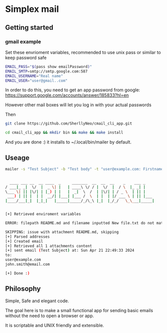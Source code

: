 # Simplex mail

## Getting started

### gmail example

Set these envrioment variables, recommended to use unix pass or similar to keep password safe
```bash
EMAIL_PASS="$(pass show emailPassword)"
EMAIL_SMTP=smtp://smtp.google.com:587
EMAIL_USERNAME="Real name"
EMAIL_USER="user@gmail..com"
```

In order to do this, you need to get an app password from google:
https://support.google.com/accounts/answer/185833?hl=en

However other mail boxes will let you log in with your actual passwords 

Then 
```bash
git clone https://github.com/SherllyNeo/cmail_cli_app.git
```
```bash
cd cmail_cli_app && mkdir bin && make && make install
```

And you are done :) it installs to ~/.local/bin/mailer by default.

## Useage


```bash
mailer -s "Test Subject" -b "Test body" -t "user@example.com: Firstname Lastname,john.smith@email.com: John Smith" -a "README.md:New file.txt,README.md"


  ____ ___ __  __ ____  _     _______  __  __  __    _    ___ _
/ ___|_ _|  \/  |  _ \| |   | ____\ \/ / |  \/  |  / \  |_ _| |
\___ \| || |\/| | |_) | |   |  _|  \  /  | |\/| | / _ \  | || |
 ___) | || |  | |  __/| |___| |___ /  \  | |  | |/ ___ \ | || |___
|____/___|_|  |_|_|   |_____|_____/_/\_\ |_|  |_/_/   \_\___|_____|


[+] Retrieved enviroment variables

ERROR: filepath README.md and filename inputted New file.txt do not match file type MD

SKIPPING: issue with attachment README.md, skipping
[+] Parsed addresses
[+] Created email
[+] Retrieved all 1 attachments content
[+] sent email (Test Subject) at: Sun Apr 21 22:49:33 2024
to:
user@example.com
john.smith@email.com

[+] Done :)
```

## Philosophy 

Simple, Safe and elegant code. 

The goal here is to make a small functional app for sending basic emails without the need to open a browser or app.

It is scriptable and UNIX friendly and extensible. 










